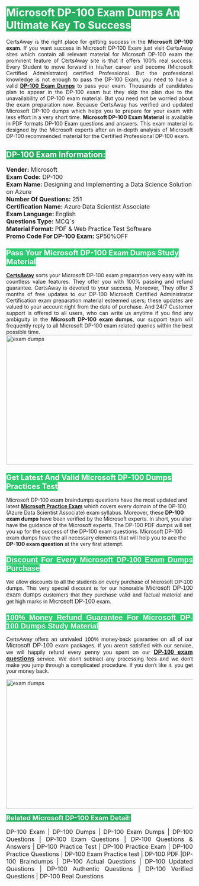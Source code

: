 <h1><span style="color:#ffffff"><strong><span style="background-color:#27ae60">Microsoft DP-100 Exam Dumps An Ultimate Key To Success</span></strong></span></h1> <div style="text-align:justify">CertsAway is the right place for getting success in the <strong>Microsoft DP-100 exam</strong>. If you want success in Microsoft DP-100 Exam just visit CertsAway sites which contain all relevant material for Microsoft DP-100 exam the prominent feature of CertsAway site is that it offers 100% real success. Every Student to move forward in his/her career and become (Microsoft Certified Administrator) certified Professional. But the professional knowledge is not enough to pass the DP-100 Exam, you need to have a valid <a href="https://www.certsaway.com/microsoft/dp-100-exam-dumps"><strong>DP-100 Exam Dumps</strong></a> to pass your exam. Thousands of candidates plan to appear in the DP-100 exam but they skip the plan due to the unavailability of DP-100 exam material. But you need not be worried about the exam preparation now. Because CertsAway has verified and updated Microsoft DP-100 dumps which helps you to prepare for your exam with less effort in a very short time. <strong>Microsoft DP-100 Exam Material</strong> is available in PDF formats DP-100 Exam questions and answers. This exam material is designed by the Microsoft experts after an in-depth analysis of Microsoft DP-100 recommended material for the Certified Professional DP-100 exam.</div> <h2 style="text-align:justify"><span style="color:#ffffff"><span style="background-color:#27ae60">DP-100 Exam Information:</span></span></h2> <p><span style="font-size:16px"><strong>Vender:</strong> Microsoft<br /> <strong>Exam Code:</strong> DP-100<br /> <strong>Exam Name:</strong> Designing and Implementing a Data Science Solution on Azure<br /> <strong>Number Of Questions:</strong> 251<br /> <strong>Certification Name: </strong>Azure Data Scientist Associate<br /> <strong>Exam Language: </strong>English<br /> <strong>Questions Type:</strong> MCQ`s<br /> <strong>Material Format: </strong>PDF & Web Practice Test Software<br /> <strong>Promo Code For DP-100 Exam: </strong>SP50%OFF</span></p> <h3><span style="font-size:20px"><span style="color:#ffffff"><strong><span style="background-color:#2ecc71">Pass Your Microsoft DP-100 Exam Dumps Study Material</span></strong></span></span></h3> <div style="text-align:justify"><a href=" https://www.certsaway.com/"><strong>CertsAway</strong></a> sorts your Microsoft DP-100 exam preparation very easy with its countless value features. They offer you with 100% passing and refund guarantee. CertsAway is devoted to your success, Moreover, They offer 3 months of free updates to our DP-100 Microsoft Certified Administrator Certification exam preparation material esteemed users; these updates are valued to your account right from the date of purchase. And 24/7 Customer support is offered to all users, who can write us anytime if you find any ambiguity in the <strong>Microsoft DP-100 exam dumps</strong>, our support team will frequently reply to all Microsoft DP-100 exam related queries within the best possible time.</div> <div style="text-align:justify"> </div> <div style="text-align:justify"><a href="https://www.certsaway.com/microsoft/dp-100-exam-dumps" rel="no-follow"><img alt="exam dumps" src="https://www.certcollections.com/uploads/content/certsaway.png" style="height:350px; width:750px" /></a></div> <h3><span style="font-size:20px"><span style="color:#ffffff"><strong><span style="background-color:#2ecc71">Get Latest And Valid Microsoft DP-100 Dumps Practices Test</span></strong></span></span></h3> <p>Microsoft DP-100 exam braindumps questions have the most updated and latest <a href="https://www.certsaway.com/microsoft-questions"><strong>Microsoft Practice Exam</strong></a> which covers every domain of the DP-100 (Azure Data Scientist Associate) exam syllabus. Moreover, these <strong>DP-100 exam dumps</strong> have been verified by the Microsoft experts. In short, you also have the guidance of the Microsoft experts. The DP-100 PDF dumps will set you up for the success of the DP-100 exam questions. Microsoft DP-100 exam dumps have the all necessary elements that will help you to ace the <strong>DP-100 exam question</strong> at the very first attempt.</p> <h3 style="text-align:justify"><span style="font-size:20px"><span style="color:#ffffff"><strong><span style="font-family:Calibri,sans-serif"><span style="background-color:#2ecc71">Discount For Every </span><span style="background-color:#2ecc71">Microsoft DP-100 Exam</span><span style="background-color:#2ecc71"> Dumps Purchase</span></span></strong></span></span></h3> <div style="text-align:justify"> <p><span style="font-size:11pt"><span style="font-family:Calibri,sans-serif">We allow discounts to all the students on every purchase of Microsoft DP-100 dumps. This very special discount is for our honorable <span style="font-size:12.0pt"><span style="background-color:white">Microsoft DP-100 exam dumps </span></span>customers that they purchase valid and factual material and get high marks in <span style="font-size:12.0pt"><span style="background-color:white">Microsoft DP-100 </span></span>exam. </span></span></p> <h3><span style="font-size:20px"><span style="color:#ffffff"><strong><span style="font-family:Calibri,sans-serif"><span style="background-color:#2ecc71">100% Money Refund Guarantee For </span><span style="background-color:#2ecc71">Microsoft DP-100 Dumps Study Material</span></span></strong></span></span></h3> <p><span style="font-size:11pt"><span style="font-family:Calibri,sans-serif">CertsAway offers an unrivaled 100% money-back guarantee on all of our <span style="font-size:12.0pt"><span style="background-color:white">Microsoft DP-100 </span></span>exam packages. If you aren't satisfied with our service, we will happily refund every penny you spent on our <span style="font-size:12.0pt"><span style="background-color:white"><a href="https://www.certsaway.com/microsoft/dp-100-exam-dumps"><strong>DP-100 exam questions</strong></a> </span></span>service. We don't subtract any processing fees and we don't make you jump through a complicated procedure. If you don't like it, you get your money back.</span></span></p> <p><a href="https://www.certsaway.com/microsoft/dp-100-exam-dumps" rel="no-follow"><img alt="exam dumps" src="https://www.certcollections.com/uploads/content/certsaway_(2)2.png" style="height:350px; width:750px" /></a></p> <p><span style="color:#ffffff"><strong><span style="font-size:18px"><span style="background-color:#27ae60">Related Microsoft DP-100 Exam Detail:</span></span></strong></span><br /> <br /> <span style="font-size:16px">DP-100 Exam | DP-100 Dumps | DP-100 Exam Dumps | DP-100 Questions | DP-100 Exam Questions | DP-100 Questions & Answers | DP-100 Practice Test | DP-100 Practice Exam | DP-100 Practice Questions | DP-100 Exam Practice test | DP-100 PDF |DP-100 Braindumps | DP-100 Actual Questions | DP-100 Updated Questions | DP-100 Authentic Questions | DP-100 Verified Questions | DP-100 Real Questions</span></p> </div>
